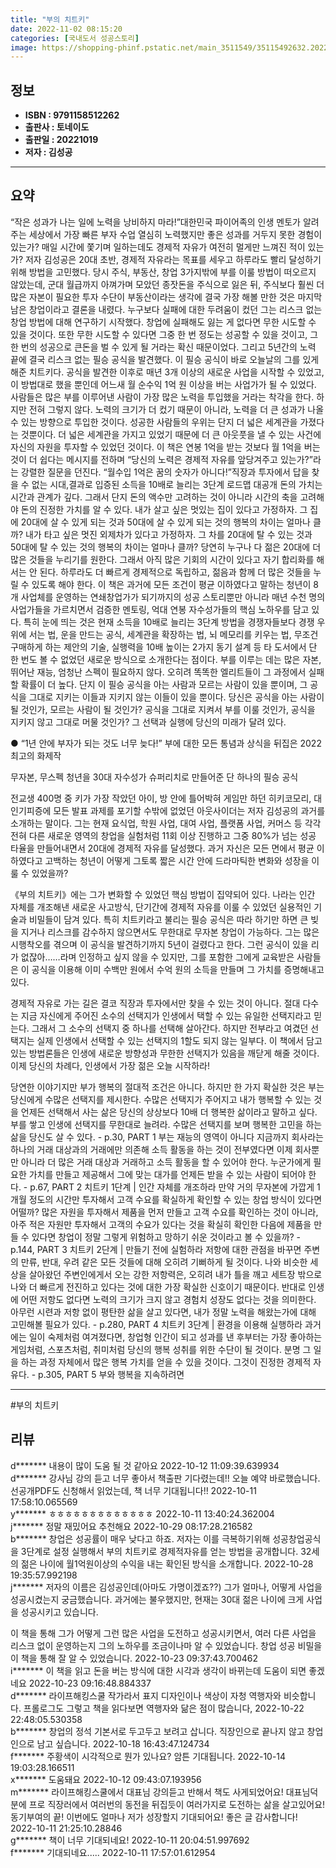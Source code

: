 ```yaml
---
title: "부의 치트키"
date: 2022-11-02 08:15:20
categories: [국내도서 성공스토리]
image: https://shopping-phinf.pstatic.net/main_3511549/35115492632.20221027194627.jpg
---
```


## **정보**

- **ISBN : 9791158512262**
- **출판사 : 토네이도**
- **출판일 : 20221019**
- **저자 : 김성공**

------



## **요약**

“작은 성과가 나는 일에 노력을 낭비하지 마라!”대한민국 파이어족의 인생 멘토가 알려주는 세상에서 가장 빠른 부자 수업 열심히 노력했지만 좋은 성과를 거두지 못한 경험이 있는가? 매일 시간에 쫓기며 일하는데도 경제적 자유가 여전히 멀게만 느껴진 적이 있는가? 저자 김성공은 20대 초반, 경제적 자유라는 목표를 세우고 하루라도 빨리 달성하기 위해 방법을 고민했다. 당시 주식, 부동산, 창업 3가지밖에 부를 이룰 방법이 떠오르지 않았는데, 군대 월급까지 아껴가며 모았던 종잣돈을 주식으로 잃은 뒤, 주식보다 훨씬 더 많은 자본이 필요한 투자 수단이 부동산이라는 생각에 결국 가장 해볼 만한 것은 마지막 남은 창업이라고 결론을 내렸다. 누구보다 실패에 대한 두려움이 컸던 그는 리스크 없는 창업 방법에 대해 연구하기 시작했다. 창업에 실패해도 잃는 게 없다면 무한 시도할 수 있을 것이다. 또한 무한 시도할 수 있다면 그중 한 번 정도는 성공할 수 있을 것이고, 그 한 번의 성공으로 큰돈을 벌 수 있게 될 거라는 확신 때문이었다. 그리고 5년간의 노력 끝에 결국 리스크 없는 필승 공식을 발견했다. 이 필승 공식이 바로 오늘날의 그를 있게 해준 치트키다. 공식을 발견한 이후로 매년 3개 이상의 새로운 사업을 시작할 수 있었고, 이 방법대로 했을 뿐인데 어느새 월 순수익 1억 원 이상을 버는 사업가가 될 수 있었다. 사람들은 많은 부를 이루어낸 사람이 가장 많은 노력을 투입했을 거라는 착각을 한다. 하지만 전혀 그렇지 않다. 노력의 크기가 더 컸기 때문이 아니라, 노력을 더 큰 성과가 나올 수 있는 방향으로 투입한 것이다. 성공한 사람들의 우위는 단지 더 넓은 세계관을 가졌다는 것뿐이다. 더 넓은 세계관을 가지고 있었기 때문에 더 큰 아웃풋을 낼 수 있는 사건에 자신의 자원을 투자할 수 있었던 것이다. 이 책은 연봉 1억을 받는 것보다 월 1억을 버는 것이 더 쉽다는 메시지를 전하며 “당신의 노력은 경제적 자유를 앞당겨주고 있는가?”라는 강렬한 질문을 던진다. “월수입 1억은 꿈의 숫자가 아니다!”직장과 투자에서 답을 찾을 수 없는 시대,결과로 입증된 소득을 10배로 늘리는 3단계 로드맵 대공개 돈의 가치는 시간과 관계가 깊다. 그래서 단지 돈의 액수만 고려하는 것이 아니라 시간의 축을 고려해야 돈의 진정한 가치를 알 수 있다. 내가 살고 싶은 멋있는 집이 있다고 가정하자. 그 집에 20대에 살 수 있게 되는 것과 50대에 살 수 있게 되는 것의 행복의 차이는 얼마나 클까? 내가 타고 싶은 멋진 외제차가 있다고 가정하자. 그 차를 20대에 탈 수 있는 것과 50대에 탈 수 있는 것의 행복의 차이는 얼마나 클까? 당연히 누구나 다 젊은 20대에 더 많은 것들을 누리기를 원한다. 그래서 아직 많은 기회의 시간이 있다고 자기 합리화를 해서는 안 된다. 하루라도 더 빠르게 경제적으로 독립하고, 젊음과 함께 더 많은 것들을 누릴 수 있도록 해야 한다. 이 책은 과거에 모든 조건이 평균 이하였다고 말하는 청년이 8개 사업체를 운영하는 연쇄창업가가 되기까지의 성공 스토리뿐만 아니라 매년 수천 명의 사업가들을 가르치면서 검증한 멘토링, 억대 연봉 자수성가들의 핵심 노하우를 담고 있다. 특히 눈에 띄는 것은 현재 소득을 10배로 늘리는 3단계 방법을 경쟁자들보다 경쟁 우위에 서는 법, 운을 만드는 공식, 세계관을 확장하는 법, 뇌 메모리를 키우는 법, 무조건 구매하게 하는 제안의 기술, 실행력을 10배 높이는 2가지 동기 설계 등 타 도서에서 단 한 번도 볼 수 없었던 새로운 방식으로 소개한다는 점이다. 부를 이루는 데는 많은 자본, 뛰어난 재능, 엄청난 스펙이 필요하지 않다. 오히려 똑똑한 엘리트들이 그 과정에서 실패할 확률이 더 높다. 단지 이 필승 공식을 아는 사람과 모르는 사람이 있을 뿐이며, 그 공식을 그대로 지키는 이들과 지키지 않는 이들이 있을 뿐이다. 당신은 공식을 아는 사람이 될 것인가, 모르는 사람이 될 것인가? 공식을 그대로 지켜서 부를 이룰 것인가, 공식을 지키지 않고 그대로 머물 것인가? 그 선택과 실행에 당신의 미래가 달려 있다.

● “1년 안에 부자가 되는 것도 너무 늦다!” 
부에 대한 모든 통념과 상식을 뒤집은 2022 최고의 화제작

무자본, 무스펙 청년을 30대 자수성가 슈퍼리치로 
만들어준 단 하나의 필승 공식

전교생 400명 중 키가 가장 작았던 아이, 방 안에 틀어박혀 게임만 하던 히키코모리, 대인기피증에 모든 발표 과제를 포기할 수밖에 없었던 아웃사이더는 저자 김성공의 과거를 소개하는 말이다. 그는 현재 요식업, 학원 사업, 대여 사업, 플랫폼 사업, 커머스 등 각각 전혀 다른 새로운 영역의 창업을 실험처럼 11회 이상 진행하고 그중 80%가 넘는 성공 타율을 만들어내면서 20대에 경제적 자유를 달성했다. 과거 자신은 모든 면에서 평균 이하였다고 고백하는 청년이 어떻게 그토록 짧은 시간 안에 드라마틱한 변화와 성장을 이룰 수 있었을까? 

《부의 치트키》에는 그가 변화할 수 있었던 핵심 방법이 집약되어 있다. 나라는 인간 자체를 개조해낸 새로운 사고방식, 단기간에 경제적 자유를 이룰 수 있었던 실용적인 기술과 비밀들이 담겨 있다. 특히 치트키라고 불리는 필승 공식은 따라 하기만 하면 큰 빚을 지거나 리스크를 감수하지 않으면서도 무한대로 무자본 창업이 가능하다. 그는 많은 시행착오를 겪으며 이 공식을 발견하기까지 5년이 걸렸다고 한다. 그런 공식이 있을 리가 없잖아……라며 인정하고 싶지 않을 수 있지만, 그를 포함한 그에게 교육받은 사람들은 이 공식을 이용해 이미 수백만 원에서 수억 원의 소득을 만들며 그 가치를 증명해내고 있다. 

경제적 자유로 가는 길은 결코 직장과 투자에서만 찾을 수 있는 것이 아니다. 절대 다수는 지금 자신에게 주어진 소수의 선택지가 인생에서 택할 수 있는 유일한 선택지라고 믿는다. 그래서 그 소수의 선택지 중 하나를 선택해 살아간다. 하지만 전부라고 여겼던 선택지는 실제 인생에서 선택할 수 있는 선택지의 1할도 되지 않는 일부다. 이 책에서 담고 있는 방법론들은 인생에 새로운 방향성과 무한한 선택지가 있음을 깨닫게 해줄 것이다. 이제 당신의 차례다, 인생에서 가장 젊은 오늘 시작하라!

당연한 이야기지만 부가 행복의 절대적 조건은 아니다. 하지만 한 가지 확실한 것은 부는 당신에게 수많은 선택지를 제시한다. 수많은 선택지가 주어지고 내가 행복할 수 있는 것을 언제든 선택해서 사는 삶은 당신의 상상보다 10배 더 행복한 삶이라고 말하고 싶다. 부를 쌓고 인생에 선택지를 무한대로 늘려라. 수많은 선택지를 보며 행복한 고민을 하는 삶을 당신도 살 수 있다. - p.30, PART 1 부는 재능의 영역이 아니다 지금까지 회사라는 하나의 거래 대상과의 거래에만 의존해 소득 활동을 하는 것이 전부였다면 이제 회사뿐만 아니라 더 많은 거래 대상과 거래하고 소득 활동을 할 수 있어야 한다. 누군가에게 필요한 가치를 만들고 제공해서 그에 맞는 대가를 언제든 받을 수 있는 사람이 되어야 한다. - p.67, PART 2 치트키 1단계 | 인간 자체를 개조하라 만약 거의 무자본에 가깝게 1개월 정도의 시간만 투자해서 고객 수요를 확실하게 확인할 수 있는 창업 방식이 있다면 어떨까? 많은 자원을 투자해서 제품을 먼저 만들고 고객 수요를 확인하는 것이 아니라, 아주 적은 자원만 투자해서 고객의 수요가 있다는 것을 확실히 확인한 다음에 제품을 만들 수 있다면 창업이 정말 그렇게 위험하고 망하기 쉬운 것이라고 볼 수 있을까? - p.144, PART 3 치트키 2단계 | 만들기 전에 실험하라 저항에 대한 관점을 바꾸면 주변의 만류, 반대, 우려 같은 모든 것들에 대해 오히려 기뻐하게 될 것이다. 나와 비슷한 세상을 살아왔던 주변인에게서 오는 강한 저항력은, 오히려 내가 틀을 깨고 세트장 밖으로 나와 더 빠르게 전진하고 있다는 것에 대한 가장 확실한 신호이기 때문이다. 반대로 인생에 어떤 저항도 없다면 노력의 크기가 크지 않고 경험치 성장도 없다는 것을 의미한다. 아무런 시련과 저항 없이 평탄한 삶을 살고 있다면, 내가 정말 노력을 해왔는가에 대해 고민해볼 필요가 있다. - p.280, PART 4 치트키 3단계 | 환경을 이용해 실행하라 과거에는 일이 숙제처럼 여겨졌다면, 창업형 인간이 되고 성과를 낸 후부터는 가장 좋아하는 게임처럼, 스포츠처럼, 취미처럼 당신의 행복 성취를 위한 수단이 될 것이다. 분명 그 일을 하는 과정 자체에서 많은 행복 가치를 얻을 수 있을 것이다. 그것이 진정한 경제적 자유다. - p.305, PART 5 부와 행복을 지속하려면

------

#부의 치트키


## **리뷰** 

  d******* 내용이 많이 도움 될 것 같아요 2022-10-12 11:09:39.639934 <br/>  d******* 강사님 강의 듣고 너무 좋아서 책출판 기다렸는데!! 오늘 예약 바로했습니다. 선공개PDF도 신청해서 읽었는데, 책 너무 기대됩니다!! 2022-10-11 17:58:10.065569 <br/>  y******* ㅎㅎㅎㅎㅎㅎㅎㅎㅎㅎㅎㅎㅎ 2022-10-11 13:40:24.362004 <br/>  j******* 정말 재밌어요 추천해요 2022-10-29 08:17:28.216582 <br/>  b******* 창업은 성공률이 매우 낮다고 하죠. 저자는 이를 극복하기위해 성공창업공식을 3단계로 설정 실행해서 부의 치트키로 경제적자유를 얻는 방법을 공개합니다. 32세의 젊은 나이에 월1억원이상의 수익을 내는 확인된 방식을 소개합니다.  2022-10-28 19:35:57.992198 <br/>  j******* 저자의 이름은 김성공인데(아마도 가명이겠죠??) 그가 얼마나, 어떻게 사업을 성공시켰는지 궁금했습니다. 
과거에는 불우했지만, 현재는 30대 젊은 나이에 크게 사업을 성공시키고 있습니다. 

이 책을 통해 그가 어떻게 그런 많은 사업을 도전하고 성공시키면서, 여러 다른 사업을 리스크 없이 운영하는지 그의 노하우를 조금이나마 알 수 있었습니다.  창업 성공 비밀을 이 책을 통해 잘 알 수 있었습니다.   2022-10-23 09:37:43.700462 <br/>  i******* 이 책을 읽고 돈을 버는 방식에 대한 시각과 생각이 바뀌는데
도움이 되면 좋겠네요 2022-10-23 09:16:48.884337 <br/>  d******* 라이프해킹스쿨 작가라서 표지 디자인이나 색상이 자청 역행자와 비슷합니다. 프롤로그도 그렇고 책을 읽다보면 역행자와 닮은 점이 많습니다, 2022-10-22 22:48:05.530358 <br/>  b******* 창업의 정석 기본서로 두고두고 보려고 삽니다. 직장인으로 끝나지 않고 창업인으로 남고 싶습니다. 2022-10-18 16:43:47.124734 <br/>  f******* 주황색이 시각적으로 뭔가 있나요? 암튼 기대됩니다. 2022-10-14 19:03:28.166511 <br/>  x******* 도움돼요 2022-10-12 09:43:07.193956 <br/>  m******* 라이프해킹스쿨에서 대표님 강의듣고 반해서 책도 사게되었어요! 대표님덕분에 프로 직장러에서 여러번의 동전을 뒤집듯이 여러가지로 도전하는 삶을 살고있어요! 동기부여의 끝! 이번에도 얼마나 저가 성장할지 기대되어요! 좋은 글 감사합니다!  2022-10-11 21:25:10.28846 <br/>  g******* 책이 너무 기대되네요! 2022-10-11 20:04:51.997692 <br/>  f******* 기대되네요..... 2022-10-11 17:57:01.612954 <br/>